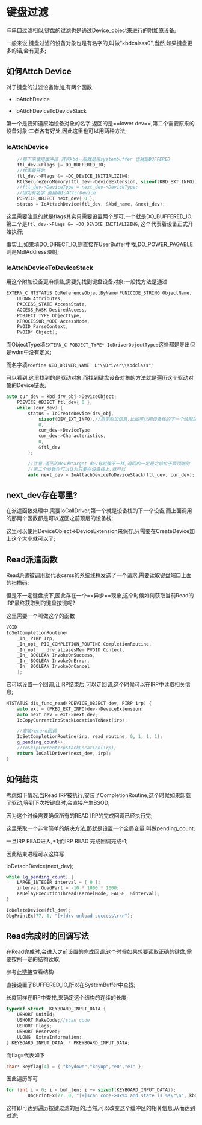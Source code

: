 # 键盘过滤

与串口过滤相似,键盘的过滤也是通过Device_object来进行的附加原设备;

一般来说,键盘过滤的设备对象也是有名字的,叫做"kbdcalsss0",当然,如果键盘更多的话,会有更多;

## 如何Attch Device

对于键盘的过滤设备附加,有两个函数

- IoAttchDevice

- IoAttchDeviceToDeviceStack

第一个是要知道原始设备对象的名字,返回的是==lower dev==,第二个需要原来的设备对象;二者各有好处,因此这里也可以用两种方法;

### IoAttchDevice

```c++
	//接下来使用缓冲区 其实kbd一般就是用systembuffer 也就是BUFFERED
	ftl_dev->Flags |= DO_BUFFERED_IO;
	//代表着开始
	ftl_dev->Flags &= ~DO_DEVICE_INITIALIZING;
	RtlSecureZeroMemory(ftl_dev->DeviceExtension, sizeof(KBD_EXT_INFO));
	//ftl_dev->DeviceType = next_dev->DeviceType;
	//因为有名字 直接用IoAttchDevice
	PDEVICE_OBJECT next_dev{ 0 };
	status = IoAttachDevice(ftl_dev, &kbd_name, &next_dev);
```

这里需要注意的就是flags其实只需要设置两个即可,一个就是DO_BUFFERED_IO;第二个是`ftl_dev->Flags &= ~DO_DEVICE_INITIALIZING;`这个代表着设备正式开始执行;

事实上,如果填DO_DIRECT_IO,则直接在UserBuffer中找,DO_POWER_PAGABLE则是MdlAddress映射;

### IoAttchDeviceToDeviceStack

用这个附加设备更麻烦些,需要先找到键盘设备对象;一般找方法是通过

```c++
EXTERN_C NTSTATUS ObReferenceObjectByName(PUNICODE_STRING ObjectName,
	ULONG Attributes,
	PACCESS_STATE AccessState,
	ACCESS_MASK DesiredAccess,
	POBJECT_TYPE ObjectType,
	KPROCESSOR_MODE AccessMode,
	PVOID ParseContext,
	PVOID* Object);
```

而ObjectType填`EXTERN_C POBJECT_TYPE* IoDriverObjectType;`这些都是导出但是wdm中没有定义;

而名字填`#define KBD_DRIVER_NAME  L"\\Driver\\Kbdclass"`;

可以看到,这里找到的是驱动对象,而找到键盘设备对象的方法就是遍历这个驱动对象的Device链表;

```c++
auto cur_dev = kbd_drv_obj->DeviceObject;
	PDEVICE_OBJECT ftl_dev{ 0 };
	while (cur_dev) {
		status = IoCreateDevice(drv_obj,
			sizeof(DEV_EXT_INFO),//用于附加信息,比如可以把设备栈的下一个给附加上
			0,
			cur_dev->DeviceType,
			cur_dev->Characteristics,
			0,
			&ftl_dev
		);

		//注意,返回的dev和target dev有时候不一样,返回的一定是之前位于最顶端的
		//第二个参数你可以认为只要在设备栈上,就可以
		auto next_dev = IoAttachDeviceToDeviceStack(ftl_dev, cur_dev);
```

## next_dev存在哪里?

在派遣函数处理中,需要IoCallDriver,第一个就是设备栈的下一个设备,而上面调用的那两个函数都是可以返回之前顶层的设备栈;

这里可以使用DeviceObject->DeviceExtension来保存,只需要在CreateDevice加上这个大小就可以了;

## Read派遣函数

Read派遣被调用就代表csrss的系统线程发送了一个请求,需要读取键盘端口上面的扫描码;

但是不一定键盘按下,因此存在一个==异步==现象,这个时候如何获取当前Read的IRP最终获取到的键盘按键呢?

这里需要一个叫做这个的函数

```c++
VOID
IoSetCompletionRoutine(
    _In_ PIRP Irp,
    _In_opt_ PIO_COMPLETION_ROUTINE CompletionRoutine,
    _In_opt_ __drv_aliasesMem PVOID Context,
    _In_ BOOLEAN InvokeOnSuccess,
    _In_ BOOLEAN InvokeOnError,
    _In_ BOOLEAN InvokeOnCancel
    );
```

它可以设置一个回调,让IRP结束后,可以走回调,这个时候可以在IRP中读取相关信息;

```c++
NTSTATUS dis_func_read(PDEVICE_OBJECT dev, PIRP irp) {
	auto ext = (PKBD_EXT_INFO)dev->DeviceExtension;
	auto next_dev = ext->next_dev;
	IoCopyCurrentIrpStackLocationToNext(irp);

	//安装return回调
	IoSetCompletionRoutine(irp, read_routine, 0, 1, 1, 1);
	g_pending_count++;
	//IoSkipCurrentIrpStackLocation(irp);
	return IoCallDriver(next_dev, irp);
}
```

## 如何结束

考虑如下情况,当Read IRP被执行,安装了CompletionRoutine,这个时候如果卸载了驱动,等到下次按键盘时,会直接产生BSOD;

因为这个时候需要确保所有的READ IRP的完成回调已经执行完;

这里采取一个非常简单的解决方法,那就是设置一个全局变量;叫做pending_count;

一旦IRP READ进入,+1;而IRP READ 完成回调完成-1;

因此结束进程可以这样写

IoDetachDevice(next_dev);
```C++
while (g_pending_count) {
	LARGE_INTEGER interval = { 0 };
	interval.QuadPart = -10 * 1000 * 1000;
	KeDelayExecutionThread(KernelMode, FALSE, &interval);
}

IoDeleteDevice(ftl_dev);
DbgPrintEx(77, 0, "[+]drv unload success\r\n");
```

## Read完成时的回调写法

在Read完成时,会进入之前设置的完成回调,这个时候如果想要读取正确的键盘,需要按照一定的结构读取;

参考[此链接](https://learn.microsoft.com/zh-cn/windows/win32/api/ntddkbd/ns-ntddkbd-keyboard_input_data?redirectedfrom=MSDN)查看结构

直接设置了BUFFERED_IO,所以在SystemBuffer中查找;

长度同样在IRP中查找,来确定这个结构的连续的长度;

```c
typedef struct _KEYBOARD_INPUT_DATA {
	USHORT UnitId;
	USHORT MakeCode;//scan code
	USHORT Flags;
	USHORT Reserved;
	ULONG  ExtraInformation;
} KEYBOARD_INPUT_DATA, * PKEYBOARD_INPUT_DATA;
```

而flags代表如下

```c++
char* keyflag[4] = { "keydown","keyup","e0","e1" };
```

因此遍历即可

```c++
for (int i = 0; i < buf_len; i += sizeof(KEYBOARD_INPUT_DATA));
		DbgPrintEx(77, 0, "[+]scan code->0x%x and state is %s\r\n", kbd_str->MakeCode, keyflag[kbd_str->Flags]);
```

这样即可达到遍历按键过滤的目的;当然,可以改变这个缓冲区的相关信息,从而达到过滤;

